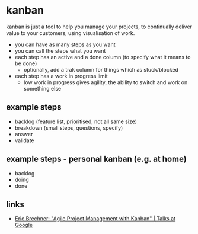 # kanban

kanban is just a tool to help you manage your projects, to continually deliver value to your customers, using visualisation of work.

* you can have as many steps as you want
* you can call the steps what you want
* each step has an active and a done column (to specify what it means to be done)
  * optionally, add a trak column for things which as stuck/blocked 
* each step has a work in progress limit
  * low work in progress gives agility, the ability to switch and work on something else

## example steps
* backlog (feature list, prioritised, not all same size)
* breakdown (small steps, questions, specify)
* answer
* validate

## example steps - personal kanban (e.g. at home)
* backlog
* doing
* done

## links
* [Eric Brechner: "Agile Project Management with Kanban" | Talks at Google](https://youtu.be/CD0y-aU1sXo)
